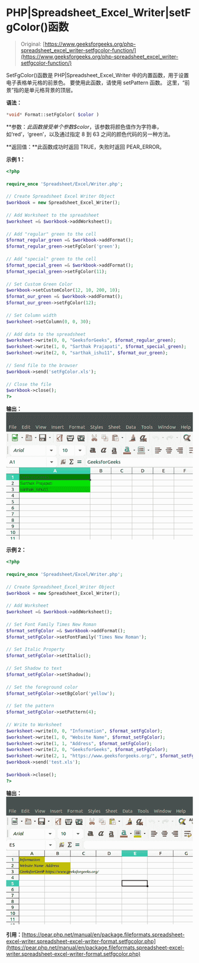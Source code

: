 # PHP|Spreadsheet_Excel_Writer|setFgColor()函数

> Original: [https://www.geeksforgeeks.org/php-spreadsheet_excel_writer-setfgcolor-function/](https://www.geeksforgeeks.org/php-spreadsheet_excel_writer-setfgcolor-function/)

SetFgColor()函数是 PHP|Spreadsheet_Excel_Writer 中的内置函数，用于设置电子表格单元格的前景色。 要使用此函数，请使用 setPattern 函数。 这里，“前景”指的是单元格背景的顶层。

**语法：**

```php
*void* Format::setFgColor( $color )
```

**参数：**此函数接受单个参数*$color*，该参数将颜色值作为字符串，如‘red’，‘green’，以及通过指定 8 到 63 之间的颜色代码的另一种方法。

**返回值：**此函数成功时返回 TRUE，失败时返回 PEAR_ERROR。

**示例 1：**

```php
<?php

require_once 'Spreadsheet/Excel/Writer.php';

// Create Spreadsheet Excel Writer Object
$workbook = new Spreadsheet_Excel_Writer();

// Add Worksheet to the spreadsheet
$worksheet =& $workbook->addWorksheet();

// Add "regular" green to the cell
$format_regular_green =& $workbook->addFormat();
$format_regular_green->setFgColor('green');

// Add "special" green to the cell
$format_special_green =& $workbook->addFormat();
$format_special_green->setFgColor(11);

// Set Custom Green Color
$workbook->setCustomColor(12, 10, 200, 10);
$format_our_green =& $workbook->addFormat();
$format_our_green->setFgColor(12);

// Set Column width
$worksheet->setColumn(0, 0, 30);

// Add data to the spreadsheet 
$worksheet->write(0, 0, "GeeksforGeeks", $format_regular_green);
$worksheet->write(1, 0, "Sarthak Prajapati", $format_special_green);
$worksheet->write(2, 0, "sarthak_ishu11", $format_our_green);

// Send file to the browser
$workbook->send('setFgColor.xls');

// Close the file 
$workbook->close();
?>
```

**输出：**
![](img/c2bfe1ec50adcc598a3029ce54e53d6d.png)

**示例 2：**

```php
<?php

require_once 'Spreadsheet/Excel/Writer.php';

// Create Spreadsheet_Excel_Writer Object
$workbook = new Spreadsheet_Excel_Writer();

// Add Worksheet
$worksheet =& $workbook->addWorksheet();

// Set Font Family Times New Roman 
$format_setFgColor =& $workbook->addFormat();
$format_setFgColor->setFontFamily('Times New Roman');

// Set Italic Property
$format_setFgColor->setItalic();

// Set Shadow to text
$format_setFgColor->setShadow();

// Set the foreground color 
$format_setFgColor->setBgColor('yellow');

// Set the pattern
$format_setFgColor->setPattern(4);

// Write to Worksheet
$worksheet->write(0, 0, "Information", $format_setFgColor);
$worksheet->write(1, 0, "Website Name", $format_setFgColor);
$worksheet->write(1, 1, "Address", $format_setFgColor);
$worksheet->write(2, 0, "GeeksforGeeks", $format_setFgColor);
$worksheet->write(2, 1, "https://www.geeksforgeeks.org/", $format_setFgColor);
$workbook->send('test.xls');

$workbook->close();
?> 
```

**输出：**
![](img/ce7bdd14d4fcc66c4528c5cb54c765a2.png)

**引用：**[https://pear.php.net/manual/en/package.fileformats.spreadsheet-excel-writer.spreadsheet-excel-writer-format.setfgcolor.php](https://pear.php.net/manual/en/package.fileformats.spreadsheet-excel-writer.spreadsheet-excel-writer-format.setfgcolor.php)